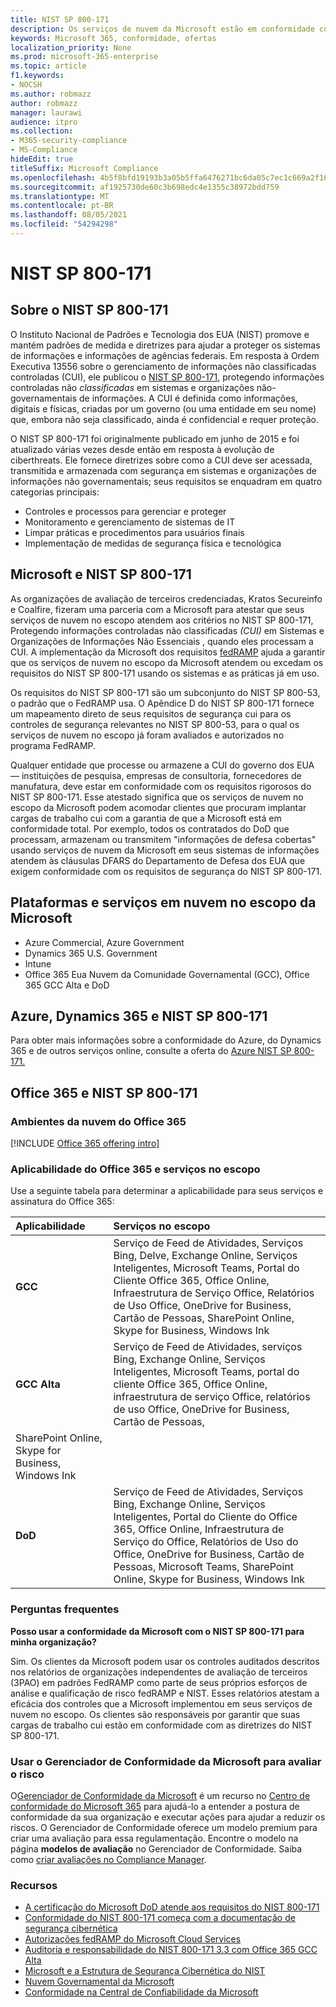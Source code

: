 ```yaml
---
title: NIST SP 800-171
description: Os serviços de nuvem da Microsoft estão em conformidade com as diretrizes do NIST SP 800-171 para proteger informações não classificadas controladas (CUI) em sistemas de informações não essenciais.
keywords: Microsoft 365, conformidade, ofertas
localization_priority: None
ms.prod: microsoft-365-enterprise
ms.topic: article
f1.keywords:
- NOCSH
ms.author: robmazz
author: robmazz
manager: laurawi
audience: itpro
ms.collection:
- M365-security-compliance
- MS-Compliance
hideEdit: true
titleSuffix: Microsoft Compliance
ms.openlocfilehash: 4b5f8bfd19193b3a05b5ffa6476271bc6da05c7ec1c669a2f1614535a54942e1
ms.sourcegitcommit: af1925730de60c3b698edc4e1355c38972bdd759
ms.translationtype: MT
ms.contentlocale: pt-BR
ms.lasthandoff: 08/05/2021
ms.locfileid: "54294298"
---
```

# <a name="nist-sp-800-171"></a>NIST SP 800-171

## <a name="about-nist-sp-800-171"></a>Sobre o NIST SP 800-171

O Instituto Nacional de Padrões e Tecnologia dos EUA (NIST) promove e mantém padrões de medida e diretrizes para ajudar a proteger os sistemas de informações e informações de agências federais. Em resposta à Ordem Executiva 13556 sobre o gerenciamento de informações não classificadas controladas (CUI), ele publicou o [NIST SP 800-171](https://csrc.nist.gov/publications/detail/sp/800-171/rev-1/final), protegendo informações controladas não *classificadas* em sistemas e organizações não-governamentais de informações. A CUI é definida como informações, digitais e físicas, criadas por um governo (ou uma entidade em seu nome) que, embora não seja classificado, ainda é confidencial e requer proteção.

O NIST SP 800-171 foi originalmente publicado em junho de 2015 e foi atualizado várias vezes desde então em resposta à evolução de ciberthreats. Ele fornece diretrizes sobre como a CUI deve ser acessada, transmitida e armazenada com segurança em sistemas e organizações de informações não governamentais; seus requisitos se enquadram em quatro categorias principais:

- Controles e processos para gerenciar e proteger
- Monitoramento e gerenciamento de sistemas de IT
- Limpar práticas e procedimentos para usuários finais
- Implementação de medidas de segurança física e tecnológica

## <a name="microsoft-and-nist-sp-800-171"></a>Microsoft e NIST SP 800-171

As organizações de avaliação de terceiros credenciadas, Kratos Secureinfo e Coalfire, fizeram uma parceria com a Microsoft para atestar que seus serviços de nuvem no escopo atendem aos critérios no NIST SP 800-171, Protegendo informações controladas não classificadas *(CUI)* em Sistemas e Organizações de Informações Não Essenciais , quando eles processam a CUI. A implementação da Microsoft dos requisitos [fedRAMP](offering-fedramp.md) ajuda a garantir que os serviços de nuvem no escopo da Microsoft atendem ou excedam os requisitos do NIST SP 800-171 usando os sistemas e as práticas já em uso.

Os requisitos do NIST SP 800-171 são um subconjunto do NIST SP 800-53, o padrão que o FedRAMP usa. O Apêndice D do NIST SP 800-171 fornece um mapeamento direto de seus requisitos de segurança cui para os controles de segurança relevantes no NIST SP 800-53, para o qual os serviços de nuvem no escopo já foram avaliados e autorizados no programa FedRAMP.

Qualquer entidade que processe ou armazene a CUI do governo dos EUA — instituições de pesquisa, empresas de consultoria, fornecedores de manufatura, deve estar em conformidade com os requisitos rigorosos do NIST SP 800-171. Esse atestado significa que os serviços de nuvem no escopo da Microsoft podem acomodar clientes que procuram implantar cargas de trabalho cui com a garantia de que a Microsoft está em conformidade total. Por exemplo, todos os contratados do DoD que processam, armazenam ou transmitem "informações de defesa cobertas" usando serviços de nuvem da Microsoft em seus sistemas de informações atendem às cláusulas DFARS do Departamento de Defesa dos EUA que exigem conformidade com os requisitos de segurança do NIST SP 800-171.

## <a name="microsoft-in-scope-cloud-platforms--services"></a>Plataformas e serviços em nuvem no escopo da Microsoft

- Azure Commercial, Azure Government
- Dynamics 365 U.S. Government
- Intune
- Office 365 Eua Nuvem da Comunidade Governamental (GCC), Office 365 GCC Alta e DoD

## <a name="azure-dynamics-365-and-nist-sp-800-171"></a>Azure, Dynamics 365 e NIST SP 800-171

Para obter mais informações sobre a conformidade do Azure, do Dynamics 365 e de outros serviços online, consulte a oferta do [Azure NIST SP 800-171.](/azure/compliance/offerings/offering-nist-800-171)

## <a name="office-365-and-nist-sp-800-171"></a>Office 365 e NIST SP 800-171

### <a name="office-365-cloud-environments"></a>Ambientes da nuvem do Office 365

[!INCLUDE [Office 365 offering intro](../includes/o365-offering-introduction.md)]

### <a name="office-365-applicability-and-in-scope-services"></a>Aplicabilidade do Office 365 e serviços no escopo

Use a seguinte tabela para determinar a aplicabilidade para seus serviços e assinatura do Office 365:

| **Aplicabilidade** | **Serviços no escopo** |
|:------------------|:----------------------|
| **GCC** | Serviço de Feed de Atividades, Serviços Bing, Delve, Exchange Online, Serviços Inteligentes, Microsoft Teams, Portal do Cliente Office 365, Office Online, Infraestrutura de Serviço Office, Relatórios de Uso Office, OneDrive for Business, Cartão de Pessoas, SharePoint Online, Skype for Business, Windows Ink |
| **GCC Alta** | Serviço de Feed de Atividades, serviços Bing, Exchange Online, Serviços Inteligentes, Microsoft Teams, portal do cliente Office 365, Office Online, infraestrutura de serviço Office, relatórios de uso Office, OneDrive for Business, Cartão de Pessoas, 
SharePoint Online, Skype for Business, Windows Ink |
| **DoD** | Serviço de Feed de Atividades, Serviços Bing, Exchange Online, Serviços Inteligentes, Portal do Cliente do Office 365, Office Online, Infraestrutura de Serviço do Office, Relatórios de Uso do Office, OneDrive for Business, Cartão de Pessoas, Microsoft Teams, SharePoint Online, Skype for Business, Windows Ink |

### <a name="frequently-asked-questions"></a>Perguntas frequentes

**Posso usar a conformidade da Microsoft com o NIST SP 800-171 para minha organização?**

Sim. Os clientes da Microsoft podem usar os controles auditados descritos nos relatórios de organizações independentes de avaliação de terceiros (3PAO) em padrões FedRAMP como parte de seus próprios esforços de análise e qualificação de risco fedRAMP e NIST. Esses relatórios atestam a eficácia dos controles que a Microsoft implementou em seus serviços de nuvem no escopo. Os clientes são responsáveis por garantir que suas cargas de trabalho cui estão em conformidade com as diretrizes do NIST SP 800-171.

### <a name="use-microsoft-compliance-manager-to-assess-your-risk"></a>Usar o Gerenciador de Conformidade da Microsoft para avaliar o risco

O[Gerenciador de Conformidade da Microsoft](/microsoft-365/compliance/compliance-manager) é um recurso no [Centro de conformidade do Microsoft 365](/microsoft-365/compliance/microsoft-365-compliance-center) para ajudá-lo a entender a postura de conformidade da sua organização e executar ações para ajudar a reduzir os riscos. O Gerenciador de Conformidade oferece um modelo premium para criar uma avaliação para essa regulamentação. Encontre o modelo na página **modelos de avaliação** no Gerenciador de Conformidade. Saiba como [criar avaliações no Compliance Manager](/microsoft-365/compliance/compliance-manager-assessments).

### <a name="resources"></a>Recursos

- [A certificação do Microsoft DoD atende aos requisitos do NIST 800-171](offering-DoD-DISA-L2-L4-L5.md)
- [Conformidade do NIST 800-171 começa com a documentação de segurança cibernética](https://www.nist800171.com/)
- [Autorizações fedRAMP do Microsoft Cloud Services](https://marketplace.fedramp.gov/index.html?status=Compliant&sort=productName#/products)
- [Auditoria e responsabilidade do NIST 800-171 3.3 com Office 365 GCC Alta](https://info.summit7systems.com/blog/nist-3.3-audit-and-accountability-with-office-365)
- [Microsoft e a Estrutura de Segurança Cibernética do NIST](offering-nist-csf.md)
- [Nuvem Governamental da Microsoft](https://www.microsoft.com/enterprise/government)
- [Conformidade na Central de Confiabilidade da Microsoft](https://www.microsoft.com/trust-center/compliance/compliance-overview)
